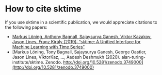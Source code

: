 # How to cite sktime

If you use sktime in a scientific publication, we would appreciate
citations to the following papers:

* [Markus Löning, Anthony Bagnall, Sajaysurya Ganesh, Viktor Kazakov, Jason Lines, Franz Király (2019): “sktime: A Unified Interface for Machine Learning with Time Series”](http://learningsys.org/neurips19/assets/papers/sktime_ml_systems_neurips2019.pdf)
* [Markus Löning, Tony Bagnall, Sajaysurya Ganesh, George Oastler, Jason Lines, ViktorKaz, …, Aadesh Deshmukh (2020). alan-turing-institute/sktime. Zenodo. http://doi.org/10.5281/zenodo.3749000](http://doi.org/10.5281/zenodo.3749000)
